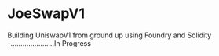# JoeSwapV1
Building UniswapV1 from ground up using Foundry and Solidity
-......................In Progress
